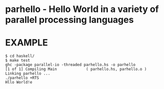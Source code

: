 # parhello - Hello World in a variety of parallel processing languages

# EXAMPLE

	$ cd haskell/
	$ make test
	ghc -package parallel-io -threaded parhello.hs -o parhello
	[1 of 1] Compiling Main             ( parhello.hs, parhello.o )
	Linking parhello ...
	./parhello +RTS
	Hllo World!e
